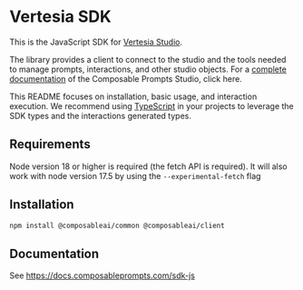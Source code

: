 # Vertesia SDK

This is the JavaScript SDK for [Vertesia Studio](https://cloud.vertesia.io).

The library provides a client to connect to the studio and the tools needed to manage prompts, interactions, and other studio objects. For a [complete documentation](https://docs.composableprompts.com/) of the Composable Prompts Studio, click here.

This README focuses on installation, basic usage, and interaction execution. We recommend using [TypeScript](https://www.typescriptlang.org/) in your projects to leverage the SDK types and the interactions generated types.

## Requirements

Node version 18 or higher is required (the fetch API is required).
It will also work with node version 17.5 by using the `--experimental-fetch` flag

## Installation

```bash
npm install @composableai/common @composableai/client
```

## Documentation

See https://docs.composableprompts.com/sdk-js


